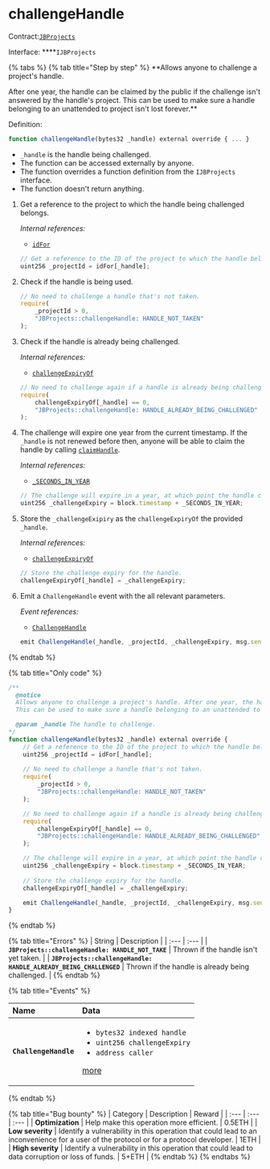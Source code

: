 # challengeHandle

Contract:[`JBProjects`](../)

Interface: ****`IJBProjects`

{% tabs %}
{% tab title="Step by step" %}
**Allows anyone to challenge a project's handle.   
  
After one year, the handle can be claimed by the public if the challenge isn't answered by the handle's project. This can be used to make sure a handle belonging to an unattended to project isn't lost forever.**  
  
Definition:

```javascript
function challengeHandle(bytes32 _handle) external override { ... }
```

* `_handle` is the handle being challenged.
* The function can be accessed externally by anyone. 
* The function overrides a function definition from the `IJBProjects` interface.
* The function doesn't return anything.

1. Get a reference to the project to which the handle being challenged belongs.  


   _Internal references:_

   * [`idFor`](../properties/idfor.md)

   ```javascript
   // Get a reference to the ID of the project to which the handle belongs.
   uint256 _projectId = idFor[_handle];
   ```

2. Check if the handle is being used.

   ```javascript
   // No need to challenge a handle that's not taken.
   require(
       _projectId > 0,
       "JBProjects::challengeHandle: HANDLE_NOT_TAKEN"
   );
   ```

3. Check if the handle is already being challenged.  


   _Internal references:_

   * [`challengeExpiryOf`](../properties/challengeexpiryof.md)

   ```javascript
   // No need to challenge again if a handle is already being challenged.
   require(
       challengeExpiryOf[_handle] == 0,
       "JBProjects::challengeHandle: HANDLE_ALREADY_BEING_CHALLENGED"
   );
   ```

4. The challenge will expire one year from the current timestamp. If the `_handle` is not renewed before then, anyone will be able to claim the handle by calling [`claimHandle`](claimhandle.md).  


   _Internal references:_

   * [`_SECONDS_IN_YEAR`](../properties/_seconds_in_year.md)

   ```javascript
   // The challenge will expire in a year, at which point the handle can be claimed if it has yet to be renewed.
   uint256 _challengeExpiry = block.timestamp + _SECONDS_IN_YEAR;
   ```

5. Store the `_challengeExipiry` as the `challengeExpiryOf` the provided `_handle`.  


   _Internal references:_

   * [`challengeExpiryOf`](../properties/challengeexpiryof.md)

   ```javascript
   // Store the challenge expiry for the handle.
   challengeExpiryOf[_handle] = _challengeExpiry;
   ```

6. Emit a `ChallengeHandle` event with the all relevant parameters.   


   _Event references:_

   * [`ChallengeHandle`](../events/challengehandle.md)

   ```javascript
   emit ChallengeHandle(_handle, _projectId, _challengeExpiry, msg.sender);
   ```
{% endtab %}

{% tab title="Only code" %}
```javascript
/** 
  @notice
  Allows anyone to challenge a project's handle. After one year, the handle can be claimed by the public if the challenge isn't answered by the handle's project.
  This can be used to make sure a handle belonging to an unattended to project isn't lost forever.

  @param _handle The handle to challenge.
*/
function challengeHandle(bytes32 _handle) external override {
    // Get a reference to the ID of the project to which the handle belongs.
    uint256 _projectId = idFor[_handle];
    
    // No need to challenge a handle that's not taken.
    require(
        _projectId > 0,
        "JBProjects::challengeHandle: HANDLE_NOT_TAKEN"
    );

    // No need to challenge again if a handle is already being challenged.
    require(
        challengeExpiryOf[_handle] == 0,
        "JBProjects::challengeHandle: HANDLE_ALREADY_BEING_CHALLENGED"
    );

    // The challenge will expire in a year, at which point the handle can be claimed if it has yet to be renewed.
    uint256 _challengeExpiry = block.timestamp + _SECONDS_IN_YEAR;
   
    // Store the challenge expiry for the handle.
    challengeExpiryOf[_handle] = _challengeExpiry;

    emit ChallengeHandle(_handle, _projectId, _challengeExpiry, msg.sender);
}
```
{% endtab %}

{% tab title="Errors" %}
| String | Description |
| :--- | :--- |
| **`JBProjects::challengeHandle: HANDLE_NOT_TAKE`** | Thrown if the handle isn't yet taken. |
| **`JBProjects::challengeHandle: HANDLE_ALREADY_BEING_CHALLENGED`** | Thrown if the handle is already being challenged. |
{% endtab %}

{% tab title="Events" %}
<table>
  <thead>
    <tr>
      <th style="text-align:left">Name</th>
      <th style="text-align:left">Data</th>
    </tr>
  </thead>
  <tbody>
    <tr>
      <td style="text-align:left"><b><code>ChallengeHandle</code></b>
      </td>
      <td style="text-align:left">
        <ul>
          <li><code>bytes32 indexed handle</code> 
          </li>
          <li><code>uint256 challengeExpiry</code> 
          </li>
          <li><code>address caller</code>
          </li>
        </ul>
        <p><a href="../events/challengehandle.md">more</a>
        </p>
      </td>
    </tr>
  </tbody>
</table>
{% endtab %}

{% tab title="Bug bounty" %}
| Category | Description | Reward |
| :--- | :--- | :--- |
| **Optimization** | Help make this operation more efficient. | 0.5ETH |
| **Low severity** | Identify a vulnerability in this operation that could lead to an inconvenience for a user of the protocol or for a protocol developer. | 1ETH |
| **High severity** | Identify a vulnerability in this operation that could lead to data corruption or loss of funds. | 5+ETH |
{% endtab %}
{% endtabs %}











